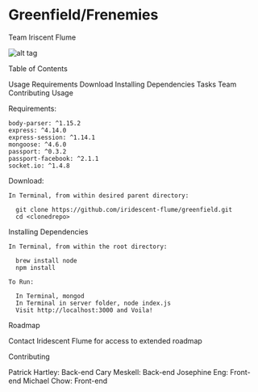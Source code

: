 # Greenfield/Frenemies

Team Iriscent Flume

![alt tag](http://www.carymeskell.com/portfolio/frenemiesThumb.png)

Table of Contents

  Usage
  Requirements
  Download
  Installing Dependencies
  Tasks
  Team
  Contributing
  Usage

Requirements:

    body-parser: ^1.15.2
    express: ^4.14.0
    express-session: ^1.14.1
    mongoose: ^4.6.0
    passport: ^0.3.2
    passport-facebook: ^2.1.1
    socket.io: ^1.4.8

  Download:
  
    In Terminal, from within desired parent directory:
  
      git clone https://github.com/iridescent-flume/greenfield.git
      cd <clonedrepo>

  Installing Dependencies

    In Terminal, from within the root directory:

      brew install node
      npm install

    To Run:
  
      In Terminal, mongod
      In Terminal in server folder, node index.js
      Visit http://localhost:3000 and Voila!

Roadmap

  Contact Iridescent Flume for access to extended roadmap

Contributing

  Patrick Hartley: Back-end
  Cary Meskell: Back-end
  Josephine Eng: Front-end
  Michael Chow: Front-end

